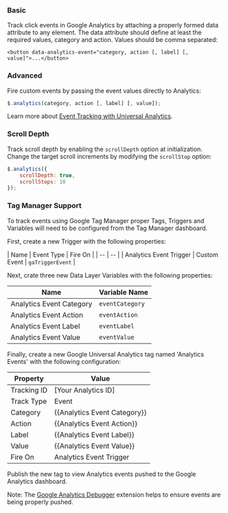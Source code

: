 ### Basic

Track click events in Google Analytics by attaching a properly formed data attribute to any element. The data attribute should define at least the required values, category and action. Values should be comma separated:

```markup
<button data-analytics-event="category, action [, label] [, value]">...</button>
```

### Advanced

Fire custom events by passing the event values directly to Analytics:

```javascript
$.analytics(category, action [, label] [, value]);
```

Learn more about <a href="https://developers.google.com/analytics/devguides/collection/analyticsjs/events" target="_blank">Event Tracking with Universal Analytics</a>.

### Scroll Depth

Track scroll depth by enabling the `scrollDepth` option at initialization. Change the target scroll increments by modifying the `scrollStop` option:

```javascript
$.analytics({
	scrollDepth: true,
	scrollStops: 10
});
```

### Tag Manager Support

To track events using Google Tag Manager proper Tags, Triggers and Variables will need to be configured from the Tag Manager dashboard.

First, create a new Trigger with the following properties:

| Name | Event Type | Fire On |
| -- | -- |
| Analytics Event Trigger | Custom Event | `gaTriggerEvent` |

Next, crate three new Data Layer Variables with the following properties:

| Name | Variable Name |
| -- | -- |
| Analytics Event Category | `eventCategory` |
| Analytics Event Action | `eventAction` |
| Analytics Event Label | `eventLabel` |
| Analytics Event Value | `eventValue` |

Finally, create a new Google Universal Analytics tag named 'Analytics Events' with the following configuration:

| Property | Value |
| -- | -- |
| Tracking ID | [Your Analytics ID] |
| Track Type | Event |
| Category | {{Analytics Event Category}} |
| Action | {{Analytics Event Action}} |
| Label | {{Analytics Event Label}} |
| Value | {{Analytics Event Value}} |
| Fire On | Analytics Event Trigger |

Publish the new tag to view Analytics events pushed to the Google Analytics dashboard. 

Note: The [Google Analytics Debugger](https://chrome.google.com/webstore/detail/google-analytics-debugger/jnkmfdileelhofjcijamephohjechhna) extension helps to ensure events are being properly pushed. 